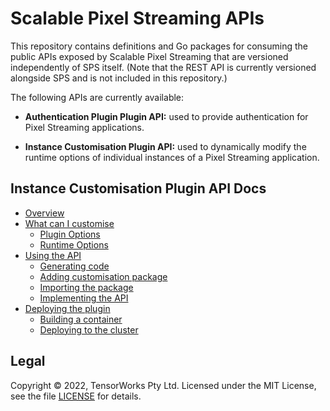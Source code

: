 # Scalable Pixel Streaming APIs

This repository contains definitions and Go packages for consuming the public APIs exposed by Scalable Pixel Streaming that are versioned independently of SPS itself. (Note that the REST API is currently versioned alongside SPS and is not included in this repository.)

The following APIs are currently available:

- **Authentication Plugin Plugin API:** used to provide authentication for Pixel Streaming applications.

- **Instance Customisation Plugin API:** used to dynamically modify the runtime options of individual instances of a Pixel Streaming application.

## Instance Customisation Plugin API Docs
- [Overview](/docs/instance-customisation/overview.md)
- [What can I customise](/docs/instance-customisation/what-can-i-customise.md)
  - [Plugin Options](/docs/instance-customisation/what-can-i-customise.md#plugin-options)
  - [Runtime Options](/docs/instance-customisation/what-can-i-customise.md#runtime-options)
- [Using the API](/docs/instance-customisation/usage.md)
  - [Generating code](/docs/instance-customisation/usage.md#generating-code)
  - [Adding customisation package](/docs/instance-customisation/usage.md#adding-customisation-package-to-your-go-application)
  - [Importing the package](/docs/instance-customisation/usage.md#importing-the-package)
  - [Implementing the API](/docs/instance-customisation/usage.md#implementing-the-api-in-go)
- [Deploying the plugin](/docs/instance-customisation/deploy)
  - [Building a container](/docs/instance-customisation/deploy#building-a-container)
  - [Deploying to the cluster](/docs/instance-customisation/deploy#deploying-to-the-cluster)


## Legal

Copyright &copy; 2022, TensorWorks Pty Ltd. Licensed under the MIT License, see the file [LICENSE](./LICENSE) for details.
